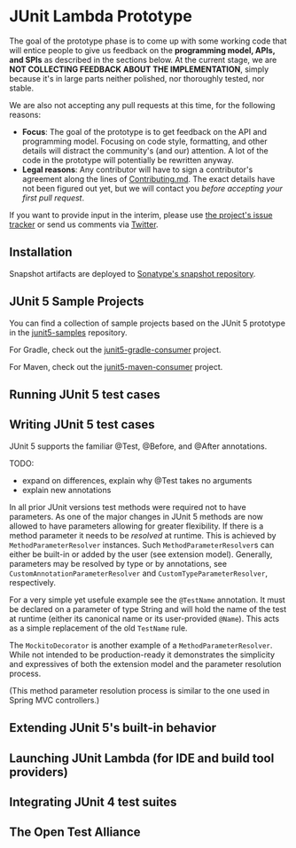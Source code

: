 # JUnit Lambda Prototype

The goal of the prototype phase is to come up with some working code that will entice people to give us feedback on the **programming model, APIs, and SPIs** as described in the sections below. At the current stage, we are **NOT COLLECTING FEEDBACK ABOUT THE IMPLEMENTATION**, simply because it's in large parts neither polished, nor thoroughly tested, nor stable.

We are also not accepting any pull requests at this time, for the following reasons:

- **Focus**: The goal of the prototype is to get feedback on the API and programming model. Focusing on code style, formatting, and other details will distract the community's (and our) attention. A lot of the code in the prototype will potentially be rewritten anyway.
- **Legal reasons**: Any contributor will have to sign a contributor's agreement along the lines of [Contributing.md](https://github.com/junit-team/junit-lambda/blob/master/CONTRIBUTING.md). The exact details have not been figured out yet, but we will contact you *before accepting your first pull request*.

If you want to provide input in the interim, please use [the project's issue tracker](https://github.com/junit-team/junit-lambda/issues) or send us comments via [Twitter](https://twitter.com/junitlambda).

## Installation

Snapshot artifacts are deployed to [Sonatype's snapshot repository](https://oss.sonatype.org/content/repositories/snapshots/).

## JUnit 5 Sample Projects

You can find a collection of sample projects based on the JUnit 5 prototype in the [junit5-samples](https://github.com/junit-team/junit5-samples) repository.

For Gradle, check out the [junit5-gradle-consumer](https://github.com/junit-team/junit5-samples/tree/master/junit5-gradle-consumer) project.

For Maven, check out the [junit5-maven-consumer](https://github.com/junit-team/junit5-samples/tree/master/junit5-maven-consumer) project.

## Running JUnit 5 test cases

## Writing JUnit 5 test cases

JUnit 5 supports the familiar @Test, @Before, and @After annotations.

TODO: 
* expand on differences, explain why @Test takes no arguments 
* explain new annotations


In all prior JUnit versions test methods were required not to have parameters.
As one of the major changes in JUnit 5 methods are now allowed to have parameters allowing for greater flexibility. 
If there is a method parameter it needs to be _resolved_ at runtime. This is achieved by `MethodParameterResolver` instances. Such `MethodParameterResolver`s can either be built-in or added by the user (see extension model).
Generally, parameters may be resolved by type or by annotations, 
see `CustomAnnotationParameterResolver` and `CustomTypeParameterResolver`, respectively.

For a very simple yet usefule example see the `@TestName` annotation. It must be declared on a parameter of type String and will hold the name of the test at runtime (either its canonical name or its user-provided `@Name`). 
This acts as a simple replacement of the old `TestName` rule.

The `MockitoDecorator` is another example of a `MethodParameterResolver`. 
While not intended to be production-ready it demonstrates the simplicity and expressives of both
the extension model and the parameter resolution process.

(This method parameter resolution process is similar to the one used in Spring MVC controllers.)




## Extending JUnit 5's built-in behavior

## Launching JUnit Lambda (for IDE and build tool providers)

## Integrating JUnit 4 test suites

## The Open Test Alliance
